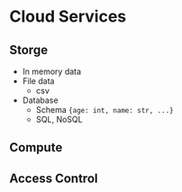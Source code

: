 # Cloud Services
## Storge
- In memory data
- File data
  - csv
- Database
  - Schema `{age: int, name: str, ...}`
  - SQL, NoSQL
## Compute
## Access Control
